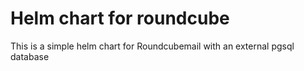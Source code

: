 
# Helm chart for roundcube
This is a simple helm chart for Roundcubemail with an external pgsql database